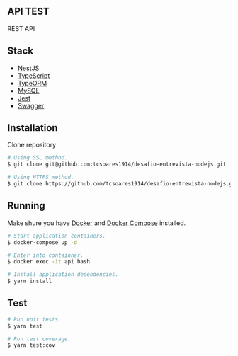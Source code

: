 ## API TEST

REST API

## Stack

* [NestJS](https://github.com/nestjs/nest)
* [TypeScript](https://github.com/nestjs/nest)
* [TypeORM](https://typeorm.io/)
* [MySQL](https://www.mysql.com/)
* [Jest](https://jestjs.io/)
* [Swagger](https://swagger.io/)

## Installation

Clone repository

```bash
# Using SSL method.
$ git clone git@github.com:tcsoares1914/desafio-entrevista-nodejs.git

# Using HTTPS method.
$ git clone https://github.com/tcsoares1914/desafio-entrevista-nodejs.git
```

## Running

Make shure you have [Docker](https://docs.docker.com/engine/install/) and [Docker Compose](https://docs.docker.com/compose/install/) installed.

```bash
# Start application containers.
$ docker-compose up -d
```

```bash
# Enter into containner.
$ docker exec -it api bash

# Install application dependencies.
$ yarn install
```

## Test

```bash
# Run unit tests.
$ yarn test

# Run test coverage.
$ yarn test:cov
